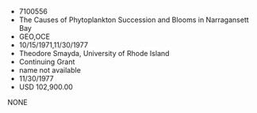 * 7100556
* The Causes of Phytoplankton Succession and Blooms in        Narragansett Bay
* GEO,OCE
* 10/15/1971,11/30/1977
* Theodore Smayda, University of Rhode Island
* Continuing Grant
*   name not available
* 11/30/1977
* USD 102,900.00

NONE